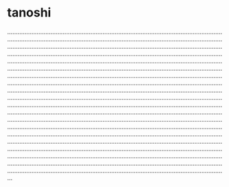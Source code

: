 # tanoshi

...................................................................................................................................................................................................................................................................................................................................................................................................................................................................................................................................................................................................................................................................................................................................................................................................................................................................................................................................................................................................................................................................................................................................................................................................................................................................................................................................................................................................................................................................................................................................................................................................................................................................................................................................................................................................................................................................................................................................................................................................................................................................................................................................................................................................................................................................................................................................................................................................................................................................................................................................................................................